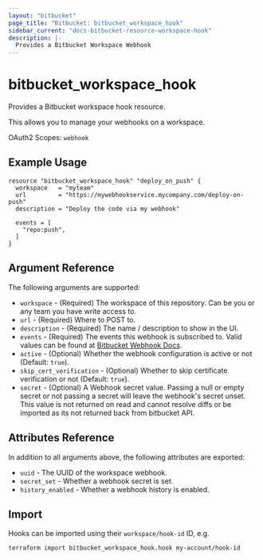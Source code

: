 ```yaml
---
layout: "bitbucket"
page_title: "Bitbucket: bitbucket_workspace_hook"
sidebar_current: "docs-bitbucket-resource-workspace-hook"
description: |-
  Provides a Bitbucket Workspace Webhook
---
```


# bitbucket\_workspace\_hook

Provides a Bitbucket workspace hook resource.

This allows you to manage your webhooks on a workspace.

OAuth2 Scopes: `webhook`

## Example Usage

```hcl
resource "bitbucket_workspace_hook" "deploy_on_push" {
  workspace   = "myteam"
  url         = "https://mywebhookservice.mycompany.com/deploy-on-push"
  description = "Deploy the code via my webhook"

  events = [
    "repo:push",
  ]
}
```

## Argument Reference

The following arguments are supported:

* `workspace` - (Required) The workspace of this repository. Can be you or any team you
  have write access to.
* `url` - (Required) Where to POST to.
* `description` - (Required) The name / description to show in the UI.
* `events` - (Required) The events this webhook is subscribed to. Valid values can be found at [Bitbucket Webhook Docs](https://developer.atlassian.com/cloud/bitbucket/rest/api-group-repositories/#api-repositories-workspace-repo-slug-hooks-post).
* `active` - (Optional) Whether the webhook configuration is active or not (Default: `true`).
* `skip_cert_verification` - (Optional) Whether to skip certificate verification or not (Default: `true`).
* `secret` - (Optional) A Webhook secret value. Passing a null or empty secret or not passing a secret will leave the webhook's secret unset. This value is not returned on read and cannot resolve diffs or be imported as its not returned back from bitbucket API.

## Attributes Reference

In addition to all arguments above, the following attributes are exported:

* `uuid` - The UUID of the workspace webhook.
* `secret_set` - Whether a webhook secret is set.
* `history_enabled` - Whether a webhook history is enabled.

## Import

Hooks can be imported using their `workspace/hook-id` ID, e.g.

```sh
terraform import bitbucket_workspace_hook.hook my-account/hook-id
```
